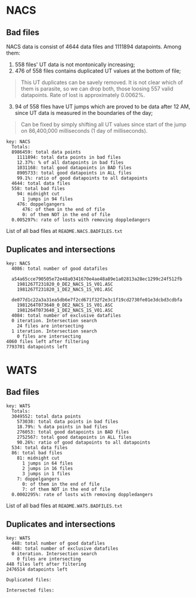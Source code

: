# NACS
## Bad files
 NACS data is consist of 4644 data files and 1111894 datapoints. Among them:
 1. 558 files' UT data is not montonically increasing;
 2. 476 of 558 files contains duplicated UT values at the bottom of file;
 > This UT duplicates can be savely removed. It is not clear which of them is parasite, so we can drop both, those loosing 557 valid datapoints. Rate of lost is approximately 0.0062%.
 3. 94 of 558 files have UT jumps which are proved to be data after 12 AM, since UT data is measured in the boundaries of the day;
> Can be fixed by simply shifting all UT values since start of the jump on 86,400,000 milliseconds (1 day of milliseconds).

```
key: NACS
  Totals:
  8986459: total data points
    1111894: total data points in bad files
    12.37%: % of all datapoints in bad files
    1031168: total good datapoints in BAD files
    8905733: total good datapoints in ALL files
    99.1%: ratio of good datapoints to all datapoints
  4644: total data files
  558: total bad files
    94: midnight cut
      1 jumps in 94 files
    476: doppelgangers
      476: of them in the end of file
      0: of them NOT in the end of file
  0.005297%: rate of losts with removing doppledangers
```
List of all bad files at `README.NACS.BADFILES.txt`

## Duplicates and intersections
```
key: NACS
  4086: total number of good datafiles

  a54a65cce790505e72e48a0341670e4ae48a89e1a02813a28ec1299c24f512fb
    1981267T231820_0_DE2_NACS_1S_V01.ASC
    1981267T231820_1_DE2_NACS_1S_V01.ASC

  de077d1c22a3a31ea5db6e7f2cd671f32f2e3c1f19cd2730fe01e3dcbd3cdbfa
    1981264T073640_0_DE2_NACS_1S_V01.ASC
    1981264T073640_1_DE2_NACS_1S_V01.ASC
  4084: total number of exclusive datafiles
  0 iteration. Intersection search
    24 files are intersecting
  1 iteration. Intersection search
    0 files are intersecting
4060 files left after filtering
7793701 datapoints left
```

# WATS
## Bad files
```
key: WATS
  Totals:
  3049552: total data points
    573038: total data points in bad files
    18.79%: % data points in bad files
    276053: total good datapoints in BAD files
    2752567: total good datapoints in ALL files
    90.26%: ratio of good datapoints to all datapoints
  534: total data files
  86: total bad files
    81: midnight cut
      1 jumps in 64 files
      2 jumps in 16 files
      3 jumps in 1 files
    7: doppelgangers
      0: of them in the end of file
      7: of them NOT in the end of file
  0.0002295%: rate of losts with removing doppledangers
```
List of all bad files at `README.WATS.BADFILES.txt`

## Duplicates and intersections
```
key: WATS
  448: total number of good datafiles
  448: total number of exclusive datafiles
  0 iteration. Intersection search
    0 files are intersecting
448 files left after filtering
2476514 datapoints left

Duplicated files:

Intersected files:
```
